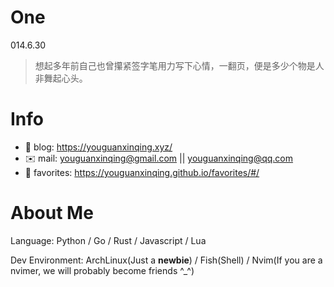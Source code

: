 
# One 
 
  
014.6.30 
 
>想起多年前自己也曾攥紧签字笔用力写下心情，一翻页，便是多少个物是人非舞起心头。        
 

# Info

- 📝 blog: https://youguanxinqing.xyz/
- ✉️  mail: youguanxinqing@gmail.com || youguanxinqing@qq.com
- 📙 favorites: https://youguanxinqing.github.io/favorites/#/

# About Me

Language: Python / Go / Rust / Javascript / Lua

Dev Environment: ArchLinux(Just a **newbie**) / Fish(Shell) / Nvim(If you are a nvimer, we will probably become friends ^_^)
